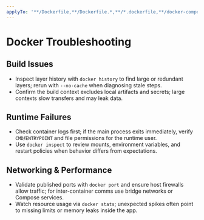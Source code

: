 ```yaml
---
applyTo: '**/Dockerfile,**/Dockerfile.*,**/*.dockerfile,**/docker-compose*.yml,**/docker-compose*.yaml'
---
```


# Docker Troubleshooting

## Build Issues
- Inspect layer history with `docker history` to find large or redundant layers; rerun with `--no-cache` when diagnosing stale steps.
- Confirm the build context excludes local artifacts and secrets; large contexts slow transfers and may leak data.

## Runtime Failures
- Check container logs first; if the main process exits immediately, verify `CMD`/`ENTRYPOINT` and file permissions for the runtime user.
- Use `docker inspect` to review mounts, environment variables, and restart policies when behavior differs from expectations.

## Networking & Performance
- Validate published ports with `docker port` and ensure host firewalls allow traffic; for inter-container comms use bridge networks or Compose services.
- Watch resource usage via `docker stats`; unexpected spikes often point to missing limits or memory leaks inside the app.
